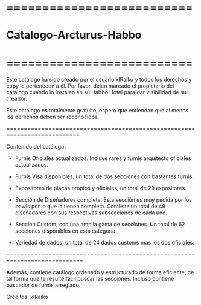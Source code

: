 # ==========================
# Catalogo-Arcturus-Habbo
# ==========================

Este catálogo ha sido creado por el usuario xlRaiko y todos los derechos y copy le pertenecen a él.
Por favor, dejen marcado el propietario del catálogo cuando lo instalen en su Habbo Hotel para dar visibilidad de su creador.

Este catálogo es totalmente gratuito, espero que entiendan que al menos los derechos deben ser reconocidos.

===========================================================================

Contenido del catálogo:

- Furnis Oficiales actualizados. Incluye rares y furnis arquitecto oficiales actualizados.

- Furnis Visa disponibles, un total de dos secciones con bastantes furnis.

- Expositores de placas propios y oficiales, un total de 29 expositores.

- Sección de Diseñadores completa. Esta sección es muy pedida por los bawls por lo que la tienen completa. Contiene un total de 49 diseñadores con sus respectivas subsecciones de cada uno.

- Sección Custom, con una amplia gama de secciones. Un total de 62 secciones disponibles en esta categoría.

- Variedad de dados, un total de 24 dados customs más los dos oficiales.

============================================================================

Además, contiene catálogo ordenado y estructurado de forma eficiente, de tal forma que te resulte fácil buscar las secciones. Incluso contiene buscador de furnis arreglado.



Créditos: xlRaiko
